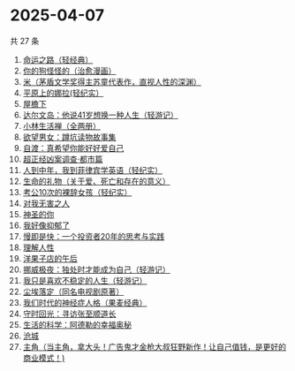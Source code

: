 # 2025-04-07

共 27 条

<!-- BEGIN WEREAD -->
<!-- 最后更新时间 2025-04-07 01:09:37 +0800 -->
1. [命运之路（轻经典）](https://weread.qq.com/web/bookDetail/51b328d0813ab9b98g010025)
1. [你的狗怪怪的（治愈漫画）](https://weread.qq.com/web/bookDetail/fdb329d0813ab9cd8g0103ba)
1. [米（茅盾文学奖得主苏童代表作，直视人性的深渊）](https://weread.qq.com/web/bookDetail/81d32cd0527f6c81d812605)
1. [平原上的娜拉(轻纪实）](https://weread.qq.com/web/bookDetail/f7932bf0813ab9d2eg012157)
1. [屋檐下](https://weread.qq.com/web/bookDetail/1df32b10813ab9cafg014f54)
1. [达尔文岛：他说41岁想换一种人生（轻游记）](https://weread.qq.com/web/bookDetail/68632510813ab9c23g012f85)
1. [小林生活禅（全两册）](https://weread.qq.com/web/bookDetail/25d32400813ab705dg0163e9)
1. [欲望男女：蹲坑读物故事集](https://weread.qq.com/web/bookDetail/f83320a0813ab9c90g015c2e)
1. [自渡：真希望你能好好爱自己](https://weread.qq.com/web/bookDetail/1fb32b80813ab8764g0175d9)
1. [超正经凶案调查·都市篇](https://weread.qq.com/web/bookDetail/cfb32190813ab9cb7g014e24)
1. [人到中年，我到菲律宾学英语（轻纪实）](https://weread.qq.com/web/bookDetail/a7532f80813ab9cddg0176d0)
1. [生命的礼物（关于爱、死亡和存在的意义）](https://weread.qq.com/web/bookDetail/96a32be0813ab7daag0186d6)
1. [考公10次的裸辞女孩（轻纪实）](https://weread.qq.com/web/bookDetail/21832790813ab9c81g010c77)
1. [对我无害之人](https://weread.qq.com/web/bookDetail/a8e323b0813ab86bcg010ff0)
1. [神圣的你](https://weread.qq.com/web/bookDetail/b2132b20813ab9c7cg015b6b)
1. [我好像抑郁了](https://weread.qq.com/web/bookDetail/1c032c20813ab9c7cg0178f4)
1. [慢即是快：一个投资者20年的思考与实践](https://weread.qq.com/web/bookDetail/fb2329d0813ab9cb8g0171c0)
1. [理解人性](https://weread.qq.com/web/bookDetail/79632da0813ab9bb7g010002)
1. [洋果子店的午后](https://weread.qq.com/web/bookDetail/e2232b30813ab9cd5g014a7b)
1. [挪威极夜：独处时才能成为自己（轻游记）](https://weread.qq.com/web/bookDetail/b8a324b0813ab9ca9g016e46)
1. [我只是喜欢不稳定的人生（轻游记）](https://weread.qq.com/web/bookDetail/61632870813ab9cd1g016717)
1. [尘埃落定（同名电视剧原著）](https://weread.qq.com/web/bookDetail/85732cf0721041ff857a70b)
1. [我们时代的神经症人格（果麦经典）](https://weread.qq.com/web/bookDetail/09a323d0723e854209ad540)
1. [守时回光：寻访张至顺道长](https://weread.qq.com/web/bookDetail/18b324a0813ab9818g0186df)
1. [生活的科学：阿德勒的幸福奥秘](https://weread.qq.com/web/bookDetail/30132ba0813ab9b69g012f39)
1. [沧城](https://weread.qq.com/web/bookDetail/10e32ff0813ab9c72g019371)
1. [主角（当主角，拿大头！广告鬼才金枪大叔狂野新作！让自己值钱，是更好的商业模式！)](https://weread.qq.com/web/bookDetail/aec32fd0813ab9c5fg018f77)
<!-- END WEREAD -->